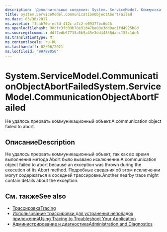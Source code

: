 ```yaml
---
description: 'Дополнительные сведения: System. ServiceModel. Коммуникатионобжектабортфаилед'
title: System.ServiceModel.CommunicationObjectAbortFailed
ms.date: 03/30/2017
ms.assetid: f3cab70b-ec5d-412c-a7c2-e09377bc6d46
ms.openlocfilehash: 90cfc3fc09b70e91d47ba00e3dd0ac1fd4925b8d
ms.sourcegitcommit: ddf7edb67715a5b9a45e3dd44536dabc153c1de0
ms.translationtype: MT
ms.contentlocale: ru-RU
ms.lasthandoff: 02/06/2021
ms.locfileid: "99788050"
---
```

# <a name="systemservicemodelcommunicationobjectabortfailed"></a><span data-ttu-id="8ad63-103">System.ServiceModel.CommunicationObjectAbortFailed</span><span class="sxs-lookup"><span data-stu-id="8ad63-103">System.ServiceModel.CommunicationObjectAbortFailed</span></span>

<span data-ttu-id="8ad63-104">Не удалось прервать коммуникационный объект.</span><span class="sxs-lookup"><span data-stu-id="8ad63-104">A communication object failed to abort.</span></span>  
  
## <a name="description"></a><span data-ttu-id="8ad63-105">Описание</span><span class="sxs-lookup"><span data-stu-id="8ad63-105">Description</span></span>  

 <span data-ttu-id="8ad63-106">Не удалось прервать коммуникационный объект, так как во время выполнения метода Abort было вызвано исключение.</span><span class="sxs-lookup"><span data-stu-id="8ad63-106">A communication object failed to abort because an exception was thrown during the execution of its Abort method.</span></span> <span data-ttu-id="8ad63-107">Подробные сведения об этом исключении могут содержаться в соседней трассировке.</span><span class="sxs-lookup"><span data-stu-id="8ad63-107">Another nearby trace might contain details about the exception.</span></span>  
  
## <a name="see-also"></a><span data-ttu-id="8ad63-108">См. также</span><span class="sxs-lookup"><span data-stu-id="8ad63-108">See also</span></span>

- [<span data-ttu-id="8ad63-109">Трассировка</span><span class="sxs-lookup"><span data-stu-id="8ad63-109">Tracing</span></span>](index.md)
- [<span data-ttu-id="8ad63-110">Использование трассировки для устранения неполадок приложения</span><span class="sxs-lookup"><span data-stu-id="8ad63-110">Using Tracing to Troubleshoot Your Application</span></span>](using-tracing-to-troubleshoot-your-application.md)
- [<span data-ttu-id="8ad63-111">Администрирование и диагностика</span><span class="sxs-lookup"><span data-stu-id="8ad63-111">Administration and Diagnostics</span></span>](../index.md)
